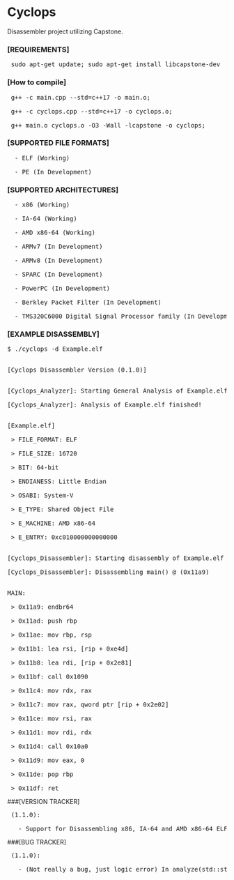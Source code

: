 # Cyclops
Disassembler project utilizing Capstone.<br />

### [REQUIREMENTS]<br />
<pre>
 sudo apt-get update; sudo apt-get install libcapstone-dev
</pre>

### [How to compile]<br />
<pre>
 g++ -c main.cpp --std=c++17 -o main.o;<br />
 g++ -c cyclops.cpp --std=c++17 -o cyclops.o;<br />
 g++ main.o cyclops.o -O3 -Wall -lcapstone -o cyclops;
</pre>
 

### [SUPPORTED FILE FORMATS]<br />
<pre>
  - ELF (Working)<br />
  - PE (In Development)
</pre>

### [SUPPORTED ARCHITECTURES]<br />
<pre>
  - x86 (Working)<br />
  - IA-64 (Working)<br />
  - AMD x86-64 (Working)<br />
  - ARMv7 (In Development)<br />
  - ARMv8 (In Development)<br />
  - SPARC (In Development)<br />
  - PowerPC (In Development)<br />
  - Berkley Packet Filter (In Development)<br />
  - TMS320C6000 Digital Signal Processor family (In Development)
</pre>

### [EXAMPLE DISASSEMBLY]<br />
<pre>
$ ./cyclops -d Example.elf<br />

[Cyclops Disassembler Version (0.1.0)]<br />

[Cyclops_Analyzer]: Starting General Analysis of Example.elf<br />
[Cyclops_Analyzer]: Analysis of Example.elf finished!<br />

[Example.elf]<br />
 > FILE_FORMAT: ELF<br />
 > FILE_SIZE: 16720<br />
 > BIT: 64-bit<br />
 > ENDIANESS: Little Endian<br />
 > OSABI: System-V<br />
 > E_TYPE: Shared Object File<br />
 > E_MACHINE: AMD x86-64<br />
 > E_ENTRY: 0xc010000000000000<br />

[Cyclops_Disassembler]: Starting disassembly of Example.elf<br />
[Cyclops_Disassembler]: Disassembling main() @ (0x11a9)<br />

MAIN:<br />
 > 0x11a9: endbr64 <br />
 > 0x11ad: push rbp<br />
 > 0x11ae: mov rbp, rsp<br />
 > 0x11b1: lea rsi, [rip + 0xe4d]<br />
 > 0x11b8: lea rdi, [rip + 0x2e81]<br />
 > 0x11bf: call 0x1090<br />
 > 0x11c4: mov rdx, rax<br />
 > 0x11c7: mov rax, qword ptr [rip + 0x2e02]<br />
 > 0x11ce: mov rsi, rax<br />
 > 0x11d1: mov rdi, rdx<br />
 > 0x11d4: call 0x10a0<br />
 > 0x11d9: mov eax, 0<br />
 > 0x11de: pop rbp<br />
 > 0x11df: ret
</pre>

###[VERSION TRACKER]<br />
<pre>
 (1.1.0):<br />
   - Support for Disassembling x86, IA-64 and AMD x86-64 ELF binaries
</pre>

###[BUG TRACKER]<br />
<pre>
 (1.1.0):<br />
   - (Not really a bug, just logic error) In analyze(std::string fileName) on eEntry set we get our bytes from [FILE] but it is displayed as Big Endian
</pre>
